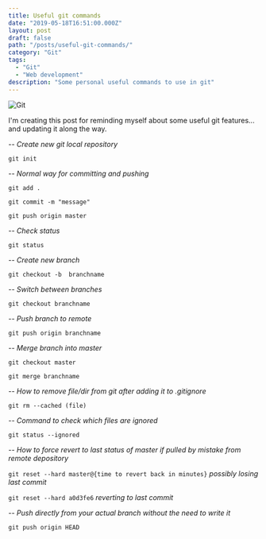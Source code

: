 ```yaml
---
title: Useful git commands
date: "2019-05-18T16:51:00.000Z"
layout: post
draft: false
path: "/posts/useful-git-commands/"
category: "Git"
tags:
  - "Git"
  - "Web development"
description: "Some personal useful commands to use in git"
---
```


![Git](./git.jpg)

I'm creating this post for reminding myself about some useful git features... and updating it along the way.

-- *Create new git local repository*

`git init`

-- *Normal way for committing and pushing*

```
git add .

git commit -m "message"

git push origin master
```

-- *Check status*

`git status`

-- *Create new branch*

`git checkout -b  branchname`

-- *Switch between branches*

`git checkout branchname`

-- *Push branch to remote*

`git push origin branchname`

-- *Merge branch into master*
```
git checkout master

git merge branchname
```

-- *How to remove file/dir from git after adding it to .gitignore*

`git rm --cached (file)`

-- *Command to check which files are ignored*

`git status --ignored`

-- *How to force revert to last status of master if pulled by mistake from remote depository*

`git reset --hard master@{time to revert back in minutes}` *possibly losing last commit*

`git reset --hard a0d3fe6` *reverting to last commit*

-- *Push directly from your actual branch without the need to write it*

`git push origin HEAD`
